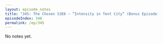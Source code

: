 ```yaml
---
layout: episode_notes
title: "345: The Chosen S3E6 — “Intensity in Tent City” (Bonus Episode)"
episodeIndex: 348
permalink: /ep/345
---
```

No notes yet.

